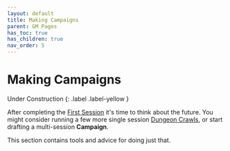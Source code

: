 ```yaml
---
layout: default
title: Making Campaigns
parent: GM Pages
has_toc: true
has_children: true
nav_order: 5
---
```


# Making Campaigns

Under Construction
{: .label .label-yellow }

After completing the [First Session](../first_session.html) it's time to think about the future. You might consider running a few more single session [Dungeon Crawls](../making_dungeons/index.html), or start drafting a multi-session **Campaign**.

This section contains tools and advice for doing just that.
